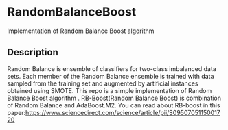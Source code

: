 # RandomBalanceBoost
Implementation of Random Balance Boost algorithm

Description
----------
Random Balance is ensemble of classifiers for two-class imbalanced data sets. Each member of the Random Balance ensemble is trained with data sampled from the training set and augmented by artificial instances obtained using SMOTE.
This repo is a simple implementation of Random Balance Boost algorithm . RB-Boost(Random Balance Boost) is combination of Random Balance and AdaBoost.M2.
You can read about RB-boost in this paper:https://www.sciencedirect.com/science/article/pii/S0950705115001720
